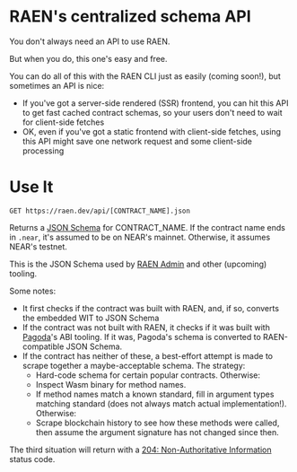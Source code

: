 RAEN's centralized schema API
=============================

You don't always need an API to use RAEN.

But when you do, this one's easy and free.

You can do all of this with the RAEN CLI just as easily (coming soon!), but sometimes an API is nice:

- If you've got a server-side rendered (SSR) frontend, you can hit this API to get fast cached contract schemas, so your users don't need to wait for client-side fetches
- OK, even if you've got a static frontend with client-side fetches, using this API might save one network request and some client-side processing


Use It
======

    GET https://raen.dev/api/[CONTRACT_NAME].json

Returns a [JSON Schema](https://json-schema.org/) for CONTRACT_NAME. If the contract name ends in `.near`, it's assumed to be on NEAR's mainnet. Otherwise, it assumes NEAR's testnet.

This is the JSON Schema used by [RAEN Admin](https://raen.dev/admin) and other (upcoming) tooling.

Some notes:

* It first checks if the contract was built with RAEN, and, if so, converts the embedded WIT to JSON Schema
* If the contract was not built with RAEN, it checks if it was built with [Pagoda](https://www.pagoda.co/)'s ABI tooling. If it was, Pagoda's schema is converted to RAEN-compatible JSON Schema.
* If the contract has neither of these, a best-effort attempt is made to scrape together a maybe-acceptable schema. The strategy:
  - Hard-code schema for certain popular contracts. Otherwise:
  - Inspect Wasm binary for method names.
  - If method names match a known standard, fill in argument types matching standard (does not always match actual implementation!). Otherwise:
  - Scrape blockchain history to see how these methods were called, then assume the argument signature has not changed since then.

The third situation will return with a [204: Non-Authoritative Information](https://developer.mozilla.org/en-US/docs/Web/HTTP/Status/203) status code.